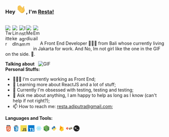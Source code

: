 ### Hey <img src="https://raw.githubusercontent.com/restaadiputra/restaadiputra/master/wave.gif" width="30px">, I'm [Resta!](https://github.com/restaadiputra) 

<br/>

<a href="https://twitter.com/resta_adiputra">
  <img align="left" alt="Twitter" width="22px" src="https://cdn.jsdelivr.net/npm/simple-icons@v3/icons/twitter.svg" />
</a>
<a href="https://www.linkedin.com/in/resta-adiputra/">
  <img align="left" alt="LinkedIn" width="22px" src="https://cdn.jsdelivr.net/npm/simple-icons@v3/icons/linkedin.svg" />
</a>
<a href="https://www.instagram.com/resta.adiputra/">
  <img align="left" alt="Instagram" width="22px" src="https://cdn.jsdelivr.net/npm/simple-icons@v3/icons/instagram.svg" />
</a>
<a href="https://medium.com/@resta.adiputra">
  <img align="left" alt="Medium" width="22px" src="https://cdn.jsdelivr.net/npm/simple-icons@3.5.0/icons/medium.svg" />
</a>
<a href="mailto:resta.adiputra@gmail.com">
  <img align="left" alt="Email" width="22px" src="https://cdn.jsdelivr.net/npm/simple-icons@3.4.1/icons/gmail.svg" />
</a>

<br />
<br />

A Front End Developer 👨🏻‍💻 from Bali whose currently living in Jakarta for work. And No, Im not girl like the one in the GIF on the side. 🤣.

<img align="right" width="400px" alt="GIF" src="https://media.giphy.com/media/xT1Ra29TP7ZuSGKZna/giphy.gif" />
  
**Talking about Personal Stuffs:**

- 👨🏽‍💻 I’m currently working as Front End;
- 🌱 Learning more about ReactJS and a lot of stuff; 
- 🤔 Currently I'm obsessed with testing, testing and testing;
- 💬 Ask me about anything, I am happy to help as long as I know (can't help if not right?);
- 📫 How to reach me: resta.adiputra@gmail.com;

**Languages and Tools:**  

<code><img height="20" src="https://raw.githubusercontent.com/github/explore/80688e429a7d4ef2fca1e82350fe8e3517d3494d/topics/html/html.png"></code>
<code><img height="20" src="https://raw.githubusercontent.com/github/explore/80688e429a7d4ef2fca1e82350fe8e3517d3494d/topics/css/css.png"></code>
<code><img height="20" src="https://raw.githubusercontent.com/github/explore/80688e429a7d4ef2fca1e82350fe8e3517d3494d/topics/javascript/javascript.png"></code>
<code><img height="20" src="https://raw.githubusercontent.com/github/explore/80688e429a7d4ef2fca1e82350fe8e3517d3494d/topics/typescript/typescript.png"></code>
<code><img height="20" src="https://raw.githubusercontent.com/github/explore/80688e429a7d4ef2fca1e82350fe8e3517d3494d/topics/react/react.png"></code>
<code><img height="20" src="https://raw.githubusercontent.com/github/explore/80688e429a7d4ef2fca1e82350fe8e3517d3494d/topics/nodejs/nodejs.png"></code>
<code><img height="20" src="https://raw.githubusercontent.com/github/explore/80688e429a7d4ef2fca1e82350fe8e3517d3494d/topics/python/python.png"></code>
<code><img height="20" src="https://raw.githubusercontent.com/github/explore/80688e429a7d4ef2fca1e82350fe8e3517d3494d/topics/firebase/firebase.png"></code>
<code><img height="20" src="https://raw.githubusercontent.com/github/explore/80688e429a7d4ef2fca1e82350fe8e3517d3494d/topics/git/git.png"></code>
<code><img height="20" src="https://raw.githubusercontent.com/github/explore/80688e429a7d4ef2fca1e82350fe8e3517d3494d/topics/terminal/terminal.png"></code>

